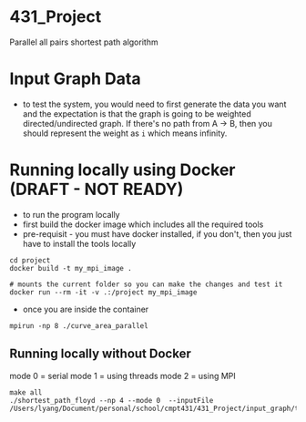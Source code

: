 # 431_Project
Parallel all pairs shortest path algorithm

# Input Graph Data
* to test the system, you would need to first generate the data you want and the expectation is that the graph is going to be weighted directed/undirected graph. If there's no path from A -> B, then you should represent the weight as `i` which means infinity. 

# Running locally using Docker (DRAFT - NOT READY)

* to run the program locally
* first build the docker image which includes all the required tools
* pre-requisit - you must have docker installed, if you don't, then you just have to install the tools locally

```
cd project
docker build -t my_mpi_image .

# mounts the current folder so you can make the changes and test it
docker run --rm -it -v .:/project my_mpi_image

```

* once you are inside the container

```
mpirun -np 8 ./curve_area_parallel 
```

## Running locally without Docker

mode 0 = serial
mode 1 = using threads
mode 2 = using MPI

```
make all
./shortest_path_floyd --np 4 --mode 0  --inputFile /Users/lyang/Document/personal/school/cmpt431/431_Project/input_graph/test_data_1.txt

```